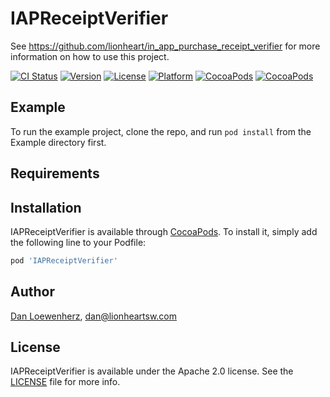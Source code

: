 # IAPReceiptVerifier

See https://github.com/lionheart/in_app_purchase_receipt_verifier for more information on how to use this project.

[![CI Status](http://img.shields.io/travis/lionheart/IAPReceiptVerifier.svg?style=flat)](https://travis-ci.org/dlo/IAPReceiptVerifier)
[![Version](https://img.shields.io/cocoapods/v/IAPReceiptVerifier.svg?style=flat)](http://cocoapods.org/pods/IAPReceiptVerifier)
[![License](https://img.shields.io/cocoapods/l/IAPReceiptVerifier.svg?style=flat)](http://cocoapods.org/pods/IAPReceiptVerifier)
[![Platform](https://img.shields.io/cocoapods/p/IAPReceiptVerifier.svg?style=flat)](http://cocoapods.org/pods/IAPReceiptVerifier)
[![CocoaPods](https://img.shields.io/cocoapods/dt/IAPReceiptVerifier.svg?style=flat)](https://cocoapods.org/pods/LionheartExtensions)
[![CocoaPods](https://img.shields.io/cocoapods/dm/IAPReceiptVerifier.svg?style=flat)](https://cocoapods.org/pods/LionheartExtensions)

## Example

To run the example project, clone the repo, and run `pod install` from the Example directory first.

## Requirements

## Installation

IAPReceiptVerifier is available through [CocoaPods](http://cocoapods.org). To install it, simply add the following line to your Podfile:

```ruby
pod 'IAPReceiptVerifier'
```

## Author

[Dan Loewenherz](https://github.com/dlo), dan@lionheartsw.com

## License

IAPReceiptVerifier is available under the Apache 2.0 license. See the [LICENSE](LICENSE) file for more info.

